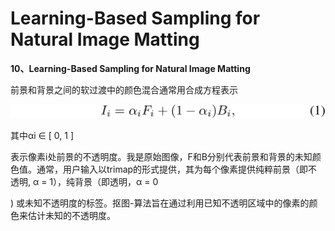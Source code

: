 # Learning-Based Sampling for Natural Image Matting

**10、Learning-Based Sampling for Natural Image Matting**

前景和背景之间的软过渡中的颜色混合通常用合成方程表示

![APHLATEX010.jpeg](.gitbook/assets/0%20%285%29.jpeg)

其中αi ∈ \[ 0, 1 \]

表示像素i处前景的不透明度。我是原始图像，F和B分别代表前景和背景的未知颜色值。通常，用户输入以trimap的形式提供，其为每个像素提供纯粹前景（即不透明, α = 1），纯背景（即透明，α = 0

\) 或未知不透明度的标签。抠图-算法旨在通过利用已知不透明区域中的像素的颜色来估计未知的不透明度。

